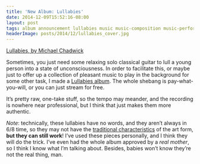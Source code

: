 ```yaml
---
title: 'New Album: Lullabies'
date: 2014-12-09T15:52:16-08:00
layout: post
tags: album announcement lullabies music music-composition music-performance musicking new-release
headerImage: posts/2014/12/lullabies_cover.jpg
---
```

[Lullabies, by Michael Chadwick](http://nebyoolae.bandcamp.com/album/lullabies)

Sometimes, you just need some relaxing solo classical guitar to lull a young person into a state of unconsciousness. In order to facilitate this, or maybe just to offer up a collection of pleasant music to play in the background for some other task, I made a [Lullabies album](http://nebyoolae.bandcamp.com/album/lullabies). The whole shebang is pay-what-you-will, or you can just stream for free.

<!--more-->

It&#8217;s pretty raw, one-take stuff, so the tempo may meander, and the recording is nowhere near professional, but I think that just makes them more authentic.

_Note_: technically, these lullabies have no words, and they aren&#8217;t always in 6/8 time, so they may not have the [traditional characteristics](http://en.wikipedia.org/wiki/Lullaby#Characteristics) of the art form, **but they can still work**! I&#8217;ve used these pieces personally, and I think they will do the trick. I&#8217;ve even had the whole album approved by a _real mother_, so I think I know what I&#8217;m talking about. Besides, babies won&#8217;t know they&#8217;re not the real thing, man.

